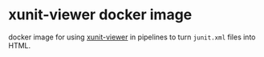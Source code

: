 # xunit-viewer docker image

docker image for using [xunit-viewer](https://github.com/lukejpreston/xunit-viewer) in pipelines to turn `junit.xml` files into HTML.

